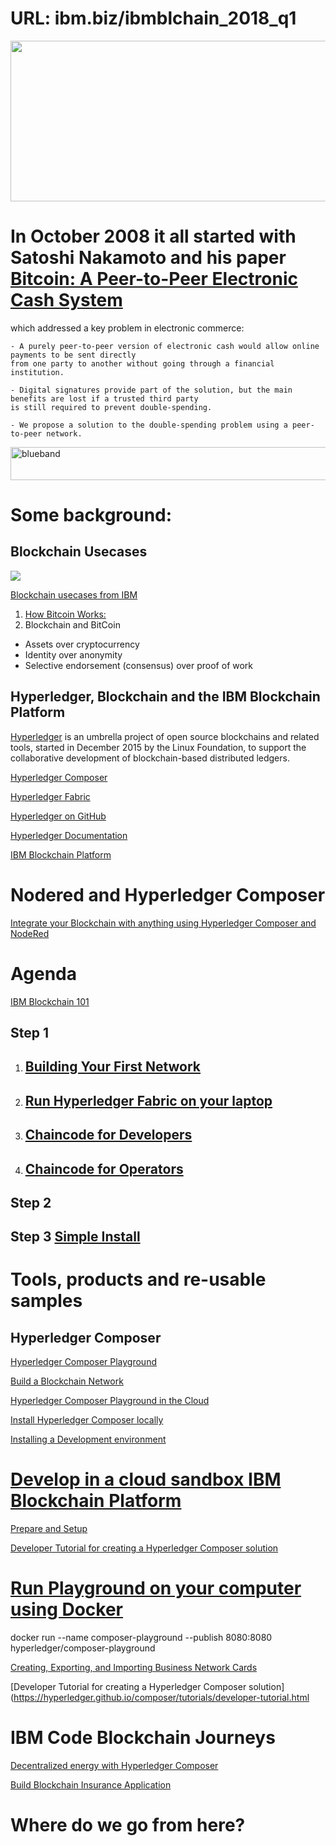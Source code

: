 # URL: ibm.biz/ibmblchain_2018_q1

<img src="https://hyperledger.org/wp-content/uploads/2016/09/logo_hl_new.png" width="12824" height="257">

# In October 2008 it all started with Satoshi Nakamoto and his paper [Bitcoin: A Peer-to-Peer Electronic Cash System](https://bitcoin.org/bitcoin.pdf) 
which addressed a key problem in electronic commerce:
~~~
- A purely peer-to-peer version of electronic cash would allow online payments to be sent directly 
from one party to another without going through a financial institution. 

- Digital signatures provide part of the solution, but the main benefits are lost if a trusted third party 
is still required to prevent double-spending.

- We propose a solution to the double-spending problem using a peer-to-peer network.
~~~
<img src="https://farm5.staticflickr.com/4503/37148677233_71edc5a37b_o.png" width="1041" height="53" alt="blueband">

# Some background:  

## Blockchain Usecases

<img src="https://www.ibm.com/blogs/internet-of-things/wp-content/uploads/2017/05/2-1.jpg">

[Blockchain usecases from IBM](https://www.ibm.com/blockchain/use-cases/)

1. [How Bitcoin Works:](https://en.bitcoin.it/wiki/How_bitcoin_works)
1. Blockchain and BitCoin
  * Assets over cryptocurrency
  * Identity over anonymity
  * Selective endorsement (consensus) over proof of work

## Hyperledger, Blockchain and the IBM Blockchain Platform

[Hyperledger](http://hyperledger.org/) is an umbrella project of open source blockchains and related tools, started in December 2015 by the Linux Foundation, to support the collaborative development of blockchain-based distributed ledgers.

[Hyperledger Composer](https://hyperledger.github.io/composer/introduction/introduction.html)

[Hyperledger Fabric](https://hyperledger.org/projects/fabric)

[Hyperledger on GitHub](https://github.com/hyperledger)

[Hyperledger Documentation](https://hyperledger-fabric.readthedocs.io/en/release/)

[IBM Blockchain Platform](https://console.bluemix.net/docs/services/blockchain/index.html#ibm-blockchain-platform)

# Nodered and Hyperledger Composer

[Integrate your Blockchain with anything using Hyperledger Composer and NodeRed](https://medium.com/@CazChurchUk/integrate-your-blockchain-with-anything-using-hyperledger-composer-and-nodered-4226676f7e54)

# Agenda

[IBM Blockchain 101](https://github.com/LennartFr/20171110-Blockchain-at-South-Bay/blob/master/IBM%20Blockchain%20101.md)

## Step 1
1. ## [Building Your First Network](http://hyperledger-fabric.readthedocs.io/en/release/build_network.html)
1. ## [Run Hyperledger Fabric on your laptop](http://hyperledger-fabric.readthedocs.io/en/release/write_first_app.html)
1. ## [Chaincode for Developers](http://hyperledger-fabric.readthedocs.io/en/release/chaincode4ade.html)
1. ## [Chaincode for Operators](http://hyperledger-fabric.readthedocs.io/en/release/chaincode4noah.html)


## Step 2

## Step 3  [Simple Install](https://ibm-blockchain.github.io/simple/)

# Tools, products and re-usable samples

## Hyperledger Composer
[Hyperledger Composer Playground](https://composer-playground.mybluemix.net/login)

[Build a Blockchain Network](https://developer.ibm.com/code/patterns/build-a-blockchain-network/)

[Hyperledger Composer Playground in the Cloud](https://composer-playground.mybluemix.net/login)

[Install Hyperledger Composer locally](https://hyperledger.github.io/composer/installing/using-playground-locally.html)

[Installing a Development environment](https://hyperledger.github.io/composer/installing/development-tools.html)

# [Develop in a cloud sandbox IBM Blockchain Platform](https://ibm-blockchain.github.io/)

[Prepare and Setup](https://ibm-blockchain.github.io/setup/)

[Developer Tutorial for creating a Hyperledger Composer solution](https://hyperledger.github.io/composer/tutorials/developer-tutorial.html)

# [Run Playground on your computer using Docker](https://www.ibm.com/developerworks/cloud/library/cl-model-test-your-blockchain-network-with-hyperledger-composer-playground/index.html )

docker run --name composer-playground --publish 8080:8080 hyperledger/composer-playground

[Creating, Exporting, and Importing Business Network Cards](https://hyperledger.github.io/composer/managing/id-cards-playground.html)

[Developer Tutorial for creating a Hyperledger Composer solution](https://hyperledger.github.io/composer/tutorials/developer-tutorial.html


# IBM Code Blockchain Journeys
[Decentralized energy with Hyperledger Composer ](https://developer.ibm.com/code/patterns/decentralized-energy-hyperledger-composer/)

[Build Blockchain Insurance Application](https://github.com/IBM/build-blockchain-insurance-app)

# Where do we go from here?
